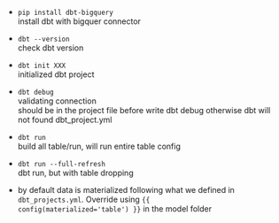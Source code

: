* <code>pip install dbt-bigquery</code><br>
install dbt with bigquer connector

* <code>dbt --version</code><br>
check dbt version

* <code>dbt init XXX</code><br>
initialized dbt project

* <code>dbt debug</code><br>
validating connection<br>
should be in the project file before write dbt debug otherwise dbt will not found dbt_project.yml

* <code>dbt run</code><br>
build all table/run, will run entire table config <br>

* <code>dbt run --full-refresh</code><br>
dbt run, but with table dropping <br>

* by default data is materialized following what we defined in <code>dbt_projects.yml</code>. Override using <code>{{ config(materialized='table') }}</code> in the model folder<br>


